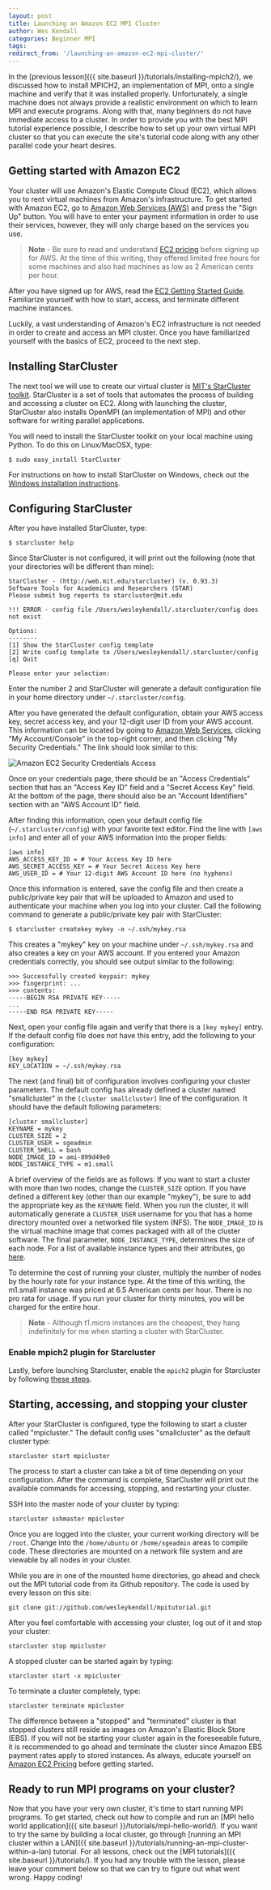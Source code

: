 ```yaml
---
layout: post
title: Launching an Amazon EC2 MPI Cluster
author: Wes Kendall
categories: Beginner MPI
tags:
redirect_from: '/launching-an-amazon-ec2-mpi-cluster/'
---
```


In the [previous lesson]({{ site.baseurl }}/tutorials/installing-mpich2/), we discussed how to install MPICH2, an implementation of MPI, onto a single machine and verify that it was installed properly. Unfortunately, a single machine does not always provide a realistic environment on which to learn MPI and execute programs. Along with that, many beginners do not have immediate access to a cluster. In order to provide you with the best MPI tutorial experience possible, I describe how to set up your own virtual MPI cluster so that you can execute the site's tutorial code along with any other parallel code your heart desires.

## Getting started with Amazon EC2
Your cluster will use Amazon's Elastic Compute Cloud (EC2), which allows you to rent virtual machines from Amazon's infrastructure. To get started with Amazon EC2, go to [Amazon Web Services (AWS)](http://aws.amazon.com/) and press the "Sign Up" button. You will have to enter your payment information in order to use their services, however, they will only charge based on the services you use.

> **Note** - Be sure to read and understand [EC2 pricing](http://aws.amazon.com/ec2/pricing/) before signing up for AWS. At the time of this writing, they offered limited free hours for some machines and also had machines as low as 2 American cents per hour.

After you have signed up for AWS, read the [EC2 Getting Started Guide](http://docs.amazonwebservices.com/AWSEC2/latest/UserGuide/EC2_GetStarted.html?r=1874). Familiarize yourself with how to start, access, and terminate different machine instances.

Luckily, a vast understanding of Amazon's EC2 infrastructure is not needed in order to create and access an MPI cluster. Once you have familiarized yourself with the basics of EC2, proceed to the next step.

## Installing StarCluster
The next tool we will use to create our virtual cluster is [MIT's StarCluster toolkit](http://star.mit.edu/cluster/). StarCluster is a set of tools that automates the process of building and accessing a cluster on EC2. Along with launching the cluster, StarCluster also installs OpenMPI (an implementation of MPI) and other software for writing parallel applications.

You will need to install the StarCluster toolkit on your local machine using Python. To do this on Linux/MacOSX, type:

```
$ sudo easy_install StarCluster
```

For instructions on how to install StarCluster on Windows, check out the [Windows installation instructions](http://star.mit.edu/cluster/docs/latest/installation.html#installing-on-windows).

## Configuring StarCluster
After you have installed StarCluster, type:

```
$ starcluster help
```

Since StarCluster is not configured, it will print out the following (note that your directories will be different than mine):

```
StarCluster - (http://web.mit.edu/starcluster) (v. 0.93.3)
Software Tools for Academics and Researchers (STAR)
Please submit bug reports to starcluster@mit.edu

!!! ERROR - config file /Users/wesleykendall/.starcluster/config does not exist

Options:
--------
[1] Show the StarCluster config template
[2] Write config template to /Users/wesleykendall/.starcluster/config
[q] Quit

Please enter your selection:
```

Enter the number 2 and StarCluster will generate a default configuration file in your home directory under `~/.starcluster/config`.

After you have generated the default configuration, obtain your AWS access key, secret access key, and your 12-digit user ID from your AWS account. This information can be located by going to [Amazon Web Services](http://aws.amazon.com/), clicking "My Account/Console" in the top-right corner, and then clicking "My Security Credentials." The link should look similar to this:

![Amazon EC2 Security Credentials Access](security_creds.png)

Once on your credentials page, there should be an "Access Credentials" section that has an "Access Key ID" field and a "Secret Access Key" field. At the bottom of the page, there should also be an "Account Identifiers" section with an "AWS Account ID" field.

After finding this information, open your default config file (`~/.starcluster/config`) with your favorite text editor. Find the line with `[aws info]` and enter all of your AWS information into the proper fields:

```
[aws info]
AWS_ACCESS_KEY_ID = # Your Access Key ID here
AWS_SECRET_ACCESS_KEY = # Your Secret Access Key here
AWS_USER_ID = # Your 12-digit AWS Account ID here (no hyphens)
```

Once this information is entered, save the config file and then create a public/private key pair that will be uploaded to Amazon and used to authenticate your machine when you log into your cluster. Call the following command to generate a public/private key pair with StarCluster:

```
$ starcluster createkey mykey -o ~/.ssh/mykey.rsa
```

This creates a "mykey" key on your machine under `~/.ssh/mykey.rsa` and also creates a key on your AWS account. If you entered your Amazon credentials correctly, you should see output similar to the following:

```
>>> Successfully created keypair: mykey
>>> fingerprint: ...
>>> contents:
-----BEGIN RSA PRIVATE KEY-----
...
-----END RSA PRIVATE KEY-----
```

Next, open your config file again and verify that there is a `[key mykey]` entry. If the default config file does not have this entry, add the following to your configuration:

```
[key mykey]
KEY_LOCATION = ~/.ssh/mykey.rsa
```

The next (and final) bit of configuration involves configuring your cluster parameters. The default config has already defined a cluster named "smallcluster" in the `[cluster smallcluster]` line of the configuration. It should have the default following parameters:

```
[cluster smallcluster]
KEYNAME = mykey
CLUSTER_SIZE = 2
CLUSTER_USER = sgeadmin
CLUSTER_SHELL = bash
NODE_IMAGE_ID = ami-899d49e0
NODE_INSTANCE_TYPE = m1.small
```

A brief overview of the fields are as follows: If you want to start a cluster with more than two nodes, change the `CLUSTER_SIZE` option. If you have defined a different key (other than our example "mykey"), be sure to add the appropriate key as the `KEYNAME` field. When you run the cluster, it will automatically generate a `CLUSTER_USER` username for you that has a home directory mounted over a networked file system (NFS). The `NODE_IMAGE_ID` is the virtual machine image that comes packaged with all of the cluster software. The final parameter, `NODE_INSTANCE_TYPE`, determines the size of each node. For a list of available instance types and their attributes, go [here](http://aws.amazon.com/ec2/instance-types/).

To determine the cost of running your cluster, multiply the number of nodes by the hourly rate for your instance type. At the time of this writing, the m1.small instance was priced at 6.5 American cents per hour. There is no pro rata for usage. If you run your cluster for thirty minutes, you will be charged for the entire hour.

> **Note** - Although t1.micro instances are the cheapest, they hang indefinitely for me when starting a cluster with StarCluster.

### Enable mpich2 plugin for Starcluster
Lastly, before launching Starcluster, enable the `mpich2` plugin for Starcluster by following [these steps](http://star.mit.edu/cluster/docs/0.93.3/plugins/mpich2.html).

## Starting, accessing, and stopping your cluster
After your StarCluster is configured, type the following to start a cluster called "mpicluster." The default config uses "smallcluster" as the default cluster type:

```
starcluster start mpicluster
```

The process to start a cluster can take a bit of time depending on your configuration. After the command is complete, StarCluster will print out the available commands for accessing, stopping, and restarting your cluster.

SSH into the master node of your cluster by typing:

```
starcluster sshmaster mpicluster
```

Once you are logged into the cluster, your current working directory will be `/root`. Change into the `/home/ubuntu` or `/home/sgeadmin` areas to compile code. These directories are mounted on a network file system and are viewable by all nodes in your cluster.

While you are in one of the mounted home directories, go ahead and check out the MPI tutorial code from its Github repository. The code is used by every lesson on this site:

```
git clone git://github.com/wesleykendall/mpitutorial.git
```

After you feel comfortable with accessing your cluster, log out of it and stop your cluster:

```
starcluster stop mpicluster
```

A stopped cluster can be started again by typing:

```
starcluster start -x mpicluster
```

To terminate a cluster completely, type:

```
starcluster terminate mpicluster
```

The difference between a "stopped" and "terminated" cluster is that stopped clusters still reside as images on Amazon's Elastic Block Store (EBS). If you will not be starting your cluster again in the foreseeable future, it is recommended to go ahead and terminate the cluster since Amazon EBS payment rates apply to stored instances. As always, educate yourself on [Amazon EC2 Pricing](http://aws.amazon.com/ec2/pricing/) before getting started.

## Ready to run MPI programs on your cluster?
Now that you have your very own cluster, it's time to start running MPI programs. To get started, check out how to compile and run an [MPI hello world application]({{ site.baseurl }}/tutorials/mpi-hello-world/). If you want to try the same by building a local cluster, go through [running an MPI cluster within a LAN]({{ site.baseurl }}/tutorials/running-an-mpi-cluster-within-a-lan) tutorial. For all lessons, check out the [MPI tutorials]({{ site.baseurl }}/tutorials/). If you had any trouble with the lesson, please leave your comment below so that we can try to figure out what went wrong. Happy coding!
